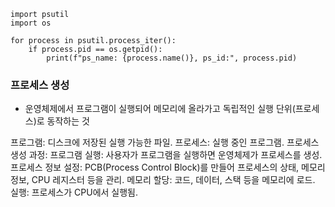 ```
import psutil
import os

for process in psutil.process_iter():
    if process.pid == os.getpid():
        print(f"ps_name: {process.name()}, ps_id:", process.pid)
```

### 프로세스 생성
- 운영체제에서 프로그램이 실행되어 메모리에 올라가고 독립적인 실행 단위(프로세스)로 동작하는 것

프로그램: 디스크에 저장된 실행 가능한 파일.
프로세스: 실행 중인 프로그램.
프로세스 생성 과정:
프로그램 실행: 사용자가 프로그램을 실행하면 운영체제가 프로세스를 생성.
프로세스 정보 설정: PCB(Process Control Block)를 만들어 프로세스의 상태, 메모리 정보, CPU 레지스터 등을 관리.
메모리 할당: 코드, 데이터, 스택 등을 메모리에 로드.
실행: 프로세스가 CPU에서 실행됨.